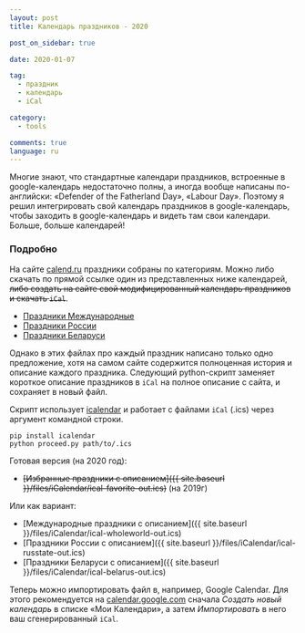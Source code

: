 ```yaml
---
layout: post
title: Календарь праздников - 2020

post_on_sidebar: true

date: 2020-01-07

tag:
  - праздник
  - календарь
  - iCal

category:
  - tools

comments: true
language: ru
---
```


Многие знают, что стандартные календари праздников, встроенные в google-календарь недостаточно полны, а иногда вообще написаны по-английски: 
«Defender of the Fatherland Day», «Labour Day».
Поэтому я решил интегрировать свой календарь праздников в google-календарь, чтобы заходить в google-календарь и видеть там свои календари. Больше, больше календарей!<!--more-->

<!--
<iframe src="https://calendar.google.com/calendar/embed?showPrint=0&amp;showTabs=0&amp;showCalendars=0&amp;showTz=0&amp;
height=600&amp;wkst=2&amp;hl=ru&amp;bgcolor=%23FFFFFF&amp;src=q3ajhjls7c4rov98ko83o757sk%40group.calendar.google.com&amp;
color=%23333333&amp;ctz=Europe%2FMoscow" style="border-width:0" width="100%" height="600" frameborder="0" scrolling="no"></iframe>


### Tl;Dr

 Cкопировать календарь праздников с помощью кнопки «**+Google** Календарь» в свой Гугл-аккаунт.

### Чуть подробнее
Сохранить [**ical-favorite-out.ics**]({{ site.baseurl }}/files/iCalendar/ical-favorite-out.ics) с полным описанием каждого праздника, в достаточно популярном формате [iCalendar](https://en.wikipedia.org/wiki/ICalendar) (`iCal`), и делать с ним что угодно, например, импортировать файл в Google Calendar.
Для этого рекомендуется на [calendar.google.com](https://calendar.google.com/) сначала *Cоздать новый календарь* в списке «Мои Календари»,
а затем *Импортировать* в него скачанный `iCal`.
-->


### Подробно

На сайте [calend.ru](http://calend.ru) праздники собраны по категориям.
Можно либо скачать по прямой ссылке один из представленных ниже календарей, <del>либо создать на сайте свой модифицированный календарь праздников и скачать `iCal`</del>.

 - [Праздники Международные](http://www.calend.ru/ical/ical-wholeworld.ics)
 - [Праздники России](http://www.calend.ru/ical/ical-russtate.ics)
 - [Праздники Беларуси](http://www.calend.ru/ical/ical-belorus.ics)

Однако в этих файлах про каждый праздник написано только одно предложение, хотя
на самом сайте содержится полноценная история и описание каждого праздника.
Следующий python-скрипт заменяет короткое описание праздников в `iCal` на полное описание с сайта, и сохраняет в новый файл.

Скрипт использует [icalendar](http://pypi.python.org/pypi/icalendar) и работает с файлами `iCal` (.ics) через аргумент командной строки.
```
pip install icalendar
python proceed.py path/to/.ics
```

<script src="https://gist.github.com/yalov/055e636e6bfc35c7d7b096aa8aa26c0d.js"></script>


Готовая версия (на 2020 год):

 - <del>[Избранные праздники с описанием]({{ site.baseurl }}/files/iCalendar/ical-favorite-out.ics)</del> (на 2019г)
<!--
Именно эту версию можно было скачать ещё по ссылке в начале. В неё включены международные праздники, праздники России, праздники Беларуси, 
различные необычные праздники, и дни независимости различных стран. 
Удалены несколько крайне узких профессиональных праздников сотрудников различных министерств и хозяйств, например удалены 
«День образования подразделений экономической безопасности в системе МВД России»,
«День работников бытового обслуживания населения и жилищно-коммунального хозяйства Беларуси» и т.п.
-->

 Или как вариант:
 * [Международные праздники с описанием]({{ site.baseurl }}/files/iCalendar/ical-wholeworld-out.ics)
 * [Праздники России с описанием]({{ site.baseurl }}/files/iCalendar/ical-russtate-out.ics)
 * [Праздники Беларуси с описанием]({{ site.baseurl }}/files/iCalendar/ical-belarus-out.ics)


Теперь можно импортировать файл в, например, Google Calendar.
Для этого рекомендуется на [calendar.google.com](https://calendar.google.com/) сначала *Cоздать новый календарь* в списке «Мои Календари»,
а затем *Импортировать* в него ваш сгенерированный `iCal`.
